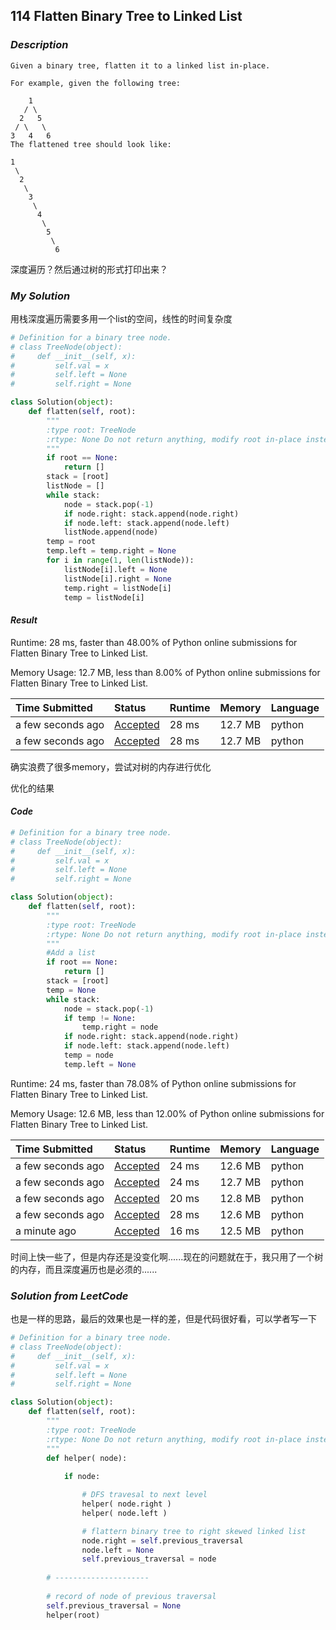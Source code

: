## 114 Flatten Binary Tree to Linked List

### *Description*

```
Given a binary tree, flatten it to a linked list in-place.

For example, given the following tree:

    1
   / \
  2   5
 / \   \
3   4   6
The flattened tree should look like:

1
 \
  2
   \
    3
     \
      4
       \
        5
         \
          6
```

深度遍历？然后通过树的形式打印出来？

### *My Solution*

用栈深度遍历需要多用一个list的空间，线性的时间复杂度

```python
# Definition for a binary tree node.
# class TreeNode(object):
#     def __init__(self, x):
#         self.val = x
#         self.left = None
#         self.right = None

class Solution(object):
    def flatten(self, root):
        """
        :type root: TreeNode
        :rtype: None Do not return anything, modify root in-place instead.
        """
        if root == None:
            return []
        stack = [root]
        listNode = []
        while stack:
            node = stack.pop(-1)
            if node.right: stack.append(node.right)
            if node.left: stack.append(node.left)
            listNode.append(node)
        temp = root
        temp.left = temp.right = None
        for i in range(1, len(listNode)):
            listNode[i].left = None
            listNode[i].right = None
            temp.right = listNode[i]
            temp = listNode[i]
```

#### *Result*

Runtime: 28 ms, faster than 48.00% of Python online submissions for Flatten Binary Tree to Linked List.

Memory Usage: 12.7 MB, less than 8.00% of Python online submissions for Flatten Binary Tree to Linked List.

| Time Submitted    | Status                                                       | Runtime | Memory  | Language |
| :---------------- | :----------------------------------------------------------- | :------ | :------ | :------- |
| a few seconds ago | [Accepted](https://leetcode.com/submissions/detail/307914291/) | 28 ms   | 12.7 MB | python   |
| a few seconds ago | [Accepted](https://leetcode.com/submissions/detail/307914179/) | 28 ms   | 12.7 MB | python   |

确实浪费了很多memory，尝试对树的内存进行优化



优化的结果

#### *Code*

```python
# Definition for a binary tree node.
# class TreeNode(object):
#     def __init__(self, x):
#         self.val = x
#         self.left = None
#         self.right = None

class Solution(object):
    def flatten(self, root):
        """
        :type root: TreeNode
        :rtype: None Do not return anything, modify root in-place instead.
        """
        #Add a list
        if root == None:
            return []
        stack = [root]
        temp = None
        while stack:
            node = stack.pop(-1)
            if temp != None:
                temp.right = node
            if node.right: stack.append(node.right)
            if node.left: stack.append(node.left)
            temp = node
            temp.left = None
```

Runtime: 24 ms, faster than 78.08% of Python online submissions for Flatten Binary Tree to Linked List.

Memory Usage: 12.6 MB, less than 12.00% of Python online submissions for Flatten Binary Tree to Linked List.

| Time Submitted    | Status                                                       | Runtime | Memory  | Language |
| :---------------- | :----------------------------------------------------------- | :------ | :------ | :------- |
| a few seconds ago | [Accepted](https://leetcode.com/submissions/detail/307917784/) | 24 ms   | 12.6 MB | python   |
| a few seconds ago | [Accepted](https://leetcode.com/submissions/detail/307917759/) | 24 ms   | 12.7 MB | python   |
| a few seconds ago | [Accepted](https://leetcode.com/submissions/detail/307917732/) | 20 ms   | 12.8 MB | python   |
| a few seconds ago | [Accepted](https://leetcode.com/submissions/detail/307917700/) | 28 ms   | 12.6 MB | python   |
| a minute ago      | [Accepted](https://leetcode.com/submissions/detail/307917634/) | 16 ms   | 12.5 MB | python   |

时间上快一些了，但是内存还是没变化啊......现在的问题就在于，我只用了一个树的内存，而且深度遍历也是必须的......



### *Solution from LeetCode*

也是一样的思路，最后的效果也是一样的差，但是代码很好看，可以学者写一下

```python
# Definition for a binary tree node.
# class TreeNode(object):
#     def __init__(self, x):
#         self.val = x
#         self.left = None
#         self.right = None

class Solution(object):
    def flatten(self, root):
        """
        :type root: TreeNode
        :rtype: None Do not return anything, modify root in-place instead.
        """
        def helper( node):
        
            if node:

                # DFS travesal to next level
                helper( node.right )
                helper( node.left )

                # flattern binary tree to right skewed linked list
                node.right = self.previous_traversal
                node.left = None
                self.previous_traversal = node
                
        # ---------------------
        
        # record of node of previous traversal
        self.previous_traversal = None
        helper(root)
```

